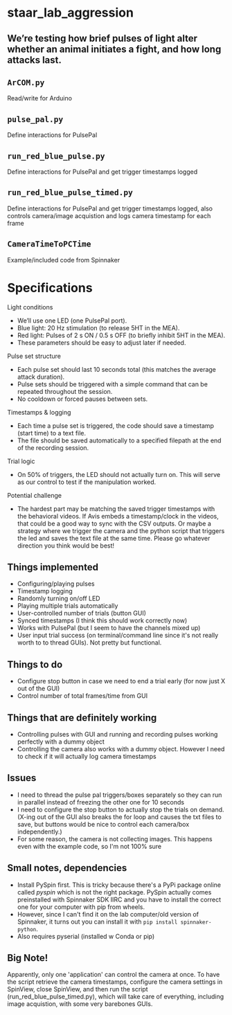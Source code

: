 
# staar_lab_aggression

## We’re testing how brief pulses of light alter whether an animal initiates a fight, and how long attacks last.

## `ArCOM.py`

Read/write for Arduino

## `pulse_pal.py`

Define interactions for PulsePal

## `run_red_blue_pulse.py`

Define interactions for PulsePal and get trigger timestamps logged

## `run_red_blue_pulse_timed.py`

Define interactions for PulsePal and get trigger timestamps logged, also controls camera/image acquistion
and logs camera timestamp for each frame

## `CameraTimeToPCTime`

Example/included code from Spinnaker

# Specifications

Light conditions
- We’ll use one LED (one PulsePal port).
- Blue light: 20 Hz stimulation (to release 5HT in the MEA).
- Red light: Pulses of 2 s ON / 0.5 s OFF (to briefly inhibit 5HT in the MEA).
- These parameters should be easy to adjust later if needed.

Pulse set structure
- Each pulse set should last 10 seconds total (this matches the average attack duration).
- Pulse sets should be triggered with a simple command that can be repeated throughout the session.
- No cooldown or forced pauses between sets.

Timestamps & logging
- Each time a pulse set is triggered, the code should save a timestamp (start time) to a text file.
- The file should be saved automatically to a specified filepath at the end of the recording session.

Trial logic
- On 50% of triggers, the LED should not actually turn on. This will serve as our control to test if the manipulation worked.

Potential challenge
- The hardest part may be matching the saved trigger timestamps with the behavioral videos. If Avis embeds a timestamp/clock in the videos, that could be a good way to sync with the CSV outputs. Or maybe a strategy where we trigger the camera and the python script that triggers the led and saves the text file at the same time. Please go whatever direction you think would be best!

## Things implemented
- Configuring/playing pulses
- Timestamp logging
- Randomly turning on/off LED
- Playing multiple trials automatically
- User-controlled number of trials (button GUI)
- Synced timestamps (I think this should work correctly now)
- Works with PulsePal (but I seem to have the channels mixed up)
- User input trial success (on terminal/command line since it's not really worth to to thread GUIs). Not pretty but functional.

## Things to do
- Configure stop button in case we need to end a trial early (for now just X out of the GUI)
- Control number of total frames/time from GUI

## Things that are definitely working
- Controlling pulses with GUI and running and recording pulses working perfectly with a dummy object
- Controlling the camera also works with a dummy object. However I need to check if it will actually log camera timestamps

## Issues
- I need to thread the pulse pal triggers/boxes separately so they can run in parallel instead of freezing the other one for 10 seconds
- I need to configure the stop button to actually stop the trials on demand. (X-ing out of the GUI also breaks the for loop and causes the txt files to save, but buttons would be nice to control each camera/box independently.)
- For some reason, the camera is not collecting images. This happens even with the example code, so I'm not 100% sure 

## Small notes, dependencies
- Install PySpin first. This is tricky because there's a PyPi package online called *pyspin* which is not the right package. PySpin actually comes preinstalled with Spinnaker SDK IIRC and you have to install the correct one for your computer with pip from wheels.
- However, since I can't find it on the lab computer/old version of Spinnaker, it turns out you can install it with `pip install spinnaker-python`.
- Also requires pyserial (installed w Conda or pip)

## Big Note!

Apparently, only one 'application' can control the camera at once. To have the script retrieve the camera timestamps, configure the camera settings in SpinView, close SpinView, and then run the script (run_red_blue_pulse_timed.py), which will take care of everything, including image acquistion, with some very barebones GUIs.


